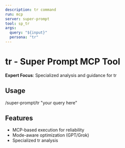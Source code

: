 ```yaml
---
description: tr command
run: mcp
server: super-prompt
tool: sp_tr
args:
  query: "${input}"
  persona: "tr"
---
```


# **tr - Super Prompt MCP Tool**

**Expert Focus**: Specialized analysis and guidance for tr

## Usage
/super-prompt/tr "your query here"

## Features
- MCP-based execution for reliability
- Mode-aware optimization (GPT/Grok)
- Specialized tr analysis
